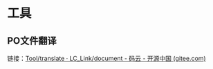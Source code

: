 # 工具

## PO文件翻译

链接：[Tool/translate · LC_Link/document - 码云 - 开源中国 (gitee.com)](https://gitee.com/LC_Link/document/tree/master/Tool/translate)
